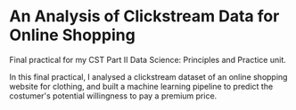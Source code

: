 # An Analysis of Clickstream Data for Online Shopping
Final practical for my CST Part II Data Science: Principles and Practice unit.

In this final practical, I analysed a clickstream dataset of an online shopping website for clothing, and built a machine learning pipeline to predict the costumer's potential willingness to pay a premium price.
